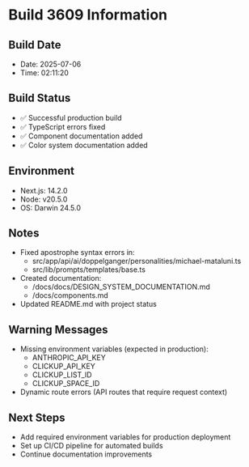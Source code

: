 # Build 3609 Information

## Build Date
- Date: 2025-07-06
- Time: 02:11:20

## Build Status
- ✅ Successful production build
- ✅ TypeScript errors fixed
- ✅ Component documentation added
- ✅ Color system documentation added

## Environment
- Next.js: 14.2.0
- Node: v20.5.0
- OS: Darwin 24.5.0

## Notes
- Fixed apostrophe syntax errors in:
  - src/app/api/ai/doppelganger/personalities/michael-mataluni.ts
  - src/lib/prompts/templates/base.ts
- Created documentation:
  - /docs/docs/DESIGN_SYSTEM_DOCUMENTATION.md
  - /docs/components.md
- Updated README.md with project status

## Warning Messages
- Missing environment variables (expected in production):
  - ANTHROPIC_API_KEY
  - CLICKUP_API_KEY
  - CLICKUP_LIST_ID
  - CLICKUP_SPACE_ID
- Dynamic route errors (API routes that require request context)

## Next Steps
- Add required environment variables for production deployment
- Set up CI/CD pipeline for automated builds
- Continue documentation improvements 